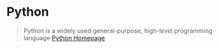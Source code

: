 Python
==

> Python is a widely used general-purpose, high-level programming language [Python Homepage](https://www.python.org/)





